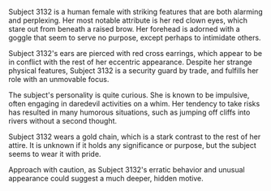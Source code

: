 Subject 3132 is a human female with striking features that are both alarming and perplexing. Her most notable attribute is her red clown eyes, which stare out from beneath a raised brow. Her forehead is adorned with a goggle that seem to serve no purpose, except perhaps to intimidate others.

Subject 3132's ears are pierced with red cross earrings, which appear to be in conflict with the rest of her eccentric appearance. Despite her strange physical features, Subject 3132 is a security guard by trade, and fulfills her role with an unmovable focus.

The subject's personality is quite curious. She is known to be impulsive, often engaging in daredevil activities on a whim. Her tendency to take risks has resulted in many humorous situations, such as jumping off cliffs into rivers without a second thought.

Subject 3132 wears a gold chain, which is a stark contrast to the rest of her attire. It is unknown if it holds any significance or purpose, but the subject seems to wear it with pride.

Approach with caution, as Subject 3132's erratic behavior and unusual appearance could suggest a much deeper, hidden motive.